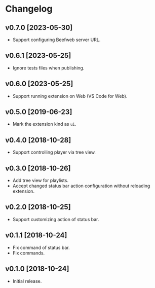 # Changelog

## v0.7.0 [2023-05-30]

- Support configuring Beefweb server URL.

## v0.6.1 [2023-05-25]

- Ignore tests files when publishing.

## v0.6.0 [2023-05-25]

- Support running extension on Web (VS Code for Web).

## v0.5.0 [2019-06-23]

- Mark the extension kind as `ui`.

## v0.4.0 [2018-10-28]

- Support controlling player via tree view.

## v0.3.0 [2018-10-26]

- Add tree view for playlists.
- Accept changed status bar action configuration without reloading extension.

## v0.2.0 [2018-10-25]

- Support customizing action of status bar.

## v0.1.1 [2018-10-24]

- Fix command of status bar.
- Fix commands.

## v0.1.0 [2018-10-24]

- Initial release.
